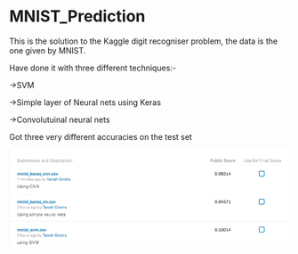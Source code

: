 # MNIST_Prediction
This is the solution to the Kaggle digit recogniser problem, the data is the one given by MNIST.

Have done it with three different techniques:-

->SVM

->Simple layer of Neural nets using Keras

->Convolutuinal neural nets

Got three very different accuracies on the test set

![alt text](https://github.com/tanishg98/MNIST_prediction/blob/master/Screen%20Shot%202018-04-30%20at%2000.31.17.png "accuracy")


